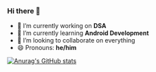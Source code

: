 ### Hi there 👋


<!-- **rahulsh18/rahulsh18** is a ✨ _special_ ✨ repository because its `README.md` (this file) appears on your GitHub profile.

Here are some ideas to get you started: -->

- 🔭 I’m currently working on **DSA**
- 🌱 I’m currently learning **Android Development**
- 👯 I’m looking to collaborate on everything 
- 😄 Pronouns: **he/him**

[![Anurag's GitHub stats](https://github-readme-stats.vercel.app/api?username=rahulsh18)](https://github.com/anuraghazra/github-readme-stats)
